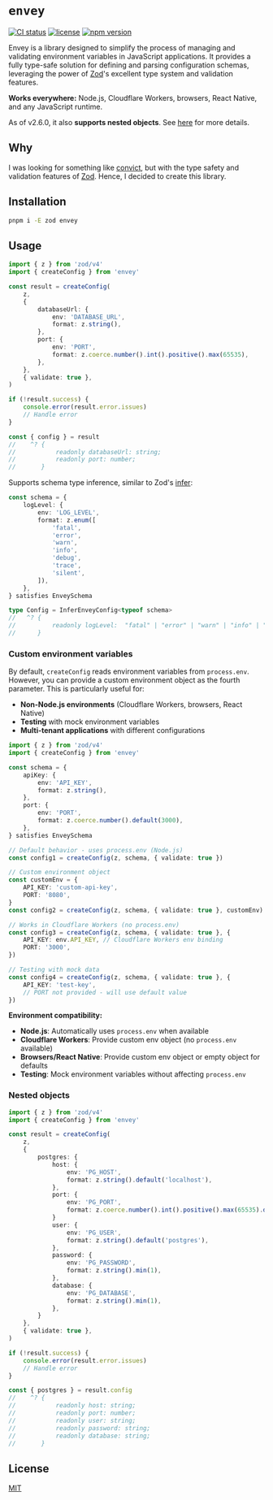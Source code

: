 # `envey`

[![CI status](https://github.com/samialdury/envey/actions/workflows/ci.yml/badge.svg)](https://github.com/samialdury/envey/actions/workflows/ci.yml)
[![license](https://img.shields.io/github/license/samialdury/envey)](LICENSE)
[![npm version](https://img.shields.io/npm/v/envey)](https://www.npmjs.com/package/envey)

Envey is a library designed to simplify the process of managing and validating environment variables in JavaScript applications. It provides a fully type-safe solution for defining and parsing configuration schemas, leveraging the power of [Zod](https://zod.dev/)'s excellent type system and validation features.

**Works everywhere:** Node.js, Cloudflare Workers, browsers, React Native, and any JavaScript runtime.

As of v2.6.0, it also **supports nested objects**. See [here](#nested-objects) for more details.

## Why

I was looking for something like [convict](https://github.com/mozilla/node-convict), but with the type safety and validation features of [Zod](https://zod.dev/). Hence, I decided to create this library.

## Installation

```sh
pnpm i -E zod envey
```

## Usage

```ts
import { z } from 'zod/v4'
import { createConfig } from 'envey'

const result = createConfig(
    z,
    {
        databaseUrl: {
            env: 'DATABASE_URL',
            format: z.string(),
        },
        port: {
            env: 'PORT',
            format: z.coerce.number().int().positive().max(65535),
        },
    },
    { validate: true },
)

if (!result.success) {
    console.error(result.error.issues)
    // Handle error
}

const { config } = result
//    ^? {
//           readonly databaseUrl: string;
//           readonly port: number;
//       }
```

Supports schema type inference, similar to Zod's [infer](https://zod.dev/?id=type-inference):

```ts
const schema = {
    logLevel: {
        env: 'LOG_LEVEL',
        format: z.enum([
            'fatal',
            'error',
            'warn',
            'info',
            'debug',
            'trace',
            'silent',
        ]),
    },
} satisfies EnveySchema

type Config = InferEnveyConfig<typeof schema>
//   ^? {
//          readonly logLevel:  "fatal" | "error" | "warn" | "info" | "debug" | "trace" | "silent"
//      }
```

### Custom environment variables

By default, `createConfig` reads environment variables from `process.env`. However, you can provide a custom environment object as the fourth parameter. This is particularly useful for:

- **Non-Node.js environments** (Cloudflare Workers, browsers, React Native)
- **Testing** with mock environment variables
- **Multi-tenant applications** with different configurations

```ts
import { z } from 'zod/v4'
import { createConfig } from 'envey'

const schema = {
    apiKey: {
        env: 'API_KEY',
        format: z.string(),
    },
    port: {
        env: 'PORT',
        format: z.coerce.number().default(3000),
    },
} satisfies EnveySchema

// Default behavior - uses process.env (Node.js)
const config1 = createConfig(z, schema, { validate: true })

// Custom environment object
const customEnv = {
    API_KEY: 'custom-api-key',
    PORT: '8080',
}
const config2 = createConfig(z, schema, { validate: true }, customEnv)

// Works in Cloudflare Workers (no process.env)
const config3 = createConfig(z, schema, { validate: true }, {
    API_KEY: env.API_KEY, // Cloudflare Workers env binding
    PORT: '3000',
})

// Testing with mock data
const config4 = createConfig(z, schema, { validate: true }, {
    API_KEY: 'test-key',
    // PORT not provided - will use default value
})
```

**Environment compatibility:**
- **Node.js**: Automatically uses `process.env` when available
- **Cloudflare Workers**: Provide custom env object (no `process.env` available)
- **Browsers/React Native**: Provide custom env object or empty object for defaults
- **Testing**: Mock environment variables without affecting `process.env`

### Nested objects

```ts
import { z } from 'zod/v4'
import { createConfig } from 'envey'

const result = createConfig(
    z,
    {
        postgres: {
            host: {
                env: 'PG_HOST',
                format: z.string().default('localhost'),
            },
            port: {
                env: 'PG_PORT',
                format: z.coerce.number().int().positive().max(65535).default(5432),
            }
            user: {
                env: 'PG_USER',
                format: z.string().default('postgres'),
            },
            password: {
                env: 'PG_PASSWORD',
                format: z.string().min(1),
            },
            database: {
                env: 'PG_DATABASE',
                format: z.string().min(1),
            },
        }
    },
    { validate: true },
)

if (!result.success) {
    console.error(result.error.issues)
    // Handle error
}

const { postgres } = result.config
//    ^? {
//           readonly host: string;
//           readonly port: number;
//           readonly user: string;
//           readonly password: string;
//           readonly database: string;
//       }
```

## License

[MIT](LICENSE)
